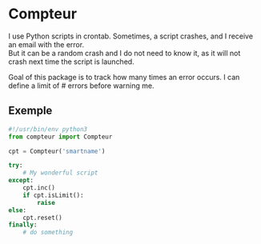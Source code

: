 # Compteur

I use Python scripts in crontab. Sometimes, a script crashes, and I receive an email with the error.  
But it can be a random crash and I do not need to know it, as it will not crash next time the script is launched.

Goal of this package is to track how many times an error occurs. I can define a limit of # errors before warning me.

## Exemple

```python
#!/usr/bin/env python3
from compteur import Compteur

cpt = Compteur('smartname')

try:
    # My wonderful script
except:
    cpt.inc()
    if cpt.isLimit():
        raise
else:
    cpt.reset()
finally:
    # do something
```